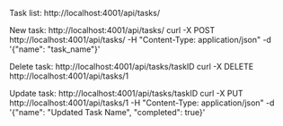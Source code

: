 Task list:
http://localhost:4001/api/tasks/

New task:
http://localhost:4001/api/tasks/
curl -X POST http://localhost:4001/api/tasks/ -H "Content-Type: application/json" -d '{"name": "task_name"}'

Delete task:
http://localhost:4001/api/tasks/taskID
curl -X DELETE http://localhost:4001/api/tasks/1

Update task:
http://localhost:4001/api/tasks/taskID
curl -X PUT http://localhost:4001/api/tasks/1  -H "Content-Type: application/json" -d '{"name": "Updated Task Name", "completed": true}'
